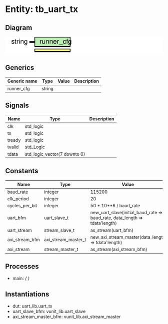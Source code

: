 # Entity: tb_uart_tx
## Diagram
![Diagram](tb_uart_tx.svg "Diagram")
## Generics
| Generic name | Type   | Value | Description |
| ------------ | ------ | ----- | ----------- |
| runner_cfg   | string |       |             |
## Signals
| Name   | Type                         | Description |
| ------ | ---------------------------- | ----------- |
| clk    | std_logic                    |             |
| tx     | std_logic                    |             |
| tready | std_logic                    |             |
| tvalid | std_Logic                    |             |
| tdata  | std_logic_vector(7 downto 0) |             |
## Constants
| Name           | Type                | Value                                                                                                                             | Description |
| -------------- | ------------------- | --------------------------------------------------------------------------------------------------------------------------------- | ----------- |
| baud_rate      | integer             |  115200                                                                                                                           |             |
| clk_period     | integer             |  20                                                                                                                               |             |
| cycles_per_bit | integer             |  50 * 10**6 / baud_rate                                                                                                           |             |
| uart_bfm       | uart_slave_t        |  new_uart_slave(initial_baud_rate => baud_rate,                                                      data_length => tdata'length) |             |
| uart_stream    | stream_slave_t      |  as_stream(uart_bfm)                                                                                                              |             |
| axi_stream_bfm | axi_stream_master_t |  new_axi_stream_master(data_length => tdata'length)                                                                               |             |
| axi_stream     | stream_master_t     |  as_stream(axi_stream_bfm)                                                                                                        |             |
## Processes
- main: _(  )_

## Instantiations
- dut: uart_lib.uart_tx
- uart_slave_bfm: vunit_lib.uart_slave
- axi_stream_master_bfm: vunit_lib.axi_stream_master
